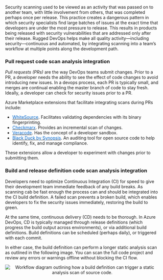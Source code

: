 Security scanning used to be viewed as an activity that was passed on to another team, with little involvement from others, that was completed perhaps once per release. This practice creates a dangerous pattern in which security specialists find large batches of issues at the exact time that developers are under the most pressure to release. This results in products being released with security vulnerabilities that are addressed only after their release. Rugged DevOps helps make all quality activity—including security—continuous and automated, by integrating scanning into a team’s workflow at multiple points along the development path.


### Pull request  code scan analysis integration
*Pull requests (PRs)* are the way DevOps teams submit changes. Prior to a PR, a developer needs the ability to see the effect of code changes to avoid introducing new issues. In a devops process, each PR is typically small, and merges are continual enabling the master branch of code to stay fresh. Ideally, a developer can check for security issues prior to a PR.

Azure Marketplace extensions that facilitate integrating scans during PRs include:

- <a href="https://www.whitesourcesoftware.com/" target="_blank"><span style="color: #0066cc;" color="#0066cc">WhiteSource</span></a>. Facilitates validating dependencies with its binary fingerprinting.
- <a href="https://www.checkmarx.com/" target="_blank"><span style="color: #0066cc;" color="#0066cc">Checkmarx</span></a>. Provides an incremental scan of changes.
- <a href="https://www.veracode.com/" target="_blank"><span style="color: #0066cc;" color="#0066cc">Veracode</span></a>. Has the concept of a developer sandbox. 
- <a href="https://www.blackducksoftware.com/" target="_blank"><span style="color: #0066cc;" color="#0066cc">Black Duck by Synopsis</span></a>. An auditing tool for open source code to help identify, fix, and manage compliance.

These extensions allow a developer to experiment with changes prior to submitting them.

### Build and release definition code scan analysis integration
Developers need to optimize Continuous Integration (CI) for speed to give their development team immediate feedback of any build breaks. As scanning cab be fast enough the process can and should be integrated into the CI build definition. A failed scan prevents a broken build, which enables developers to fix the security issues immediately, restoring the build to green.

At the same time, continuous delivery (CD) needs to be thorough. In Azure DevOps, CD is typically managed through release definitions (which progress the build output across environments), or via additional build definitions. Build definitions can be scheduled (perhaps daily), or triggered with each commit.

In either case, the build definition can perform a longer static analysis scan as outlined in the following image. You can scan the full code project and review any errors or warnings offline without blocking the CI flow.


<p style="text-align:center;"><img src="../Linked_Image_Files/csainpipeline1.png" alt="Workflow diagram outlining how a build definition can trigger a static analysis scan of source code."></p>
